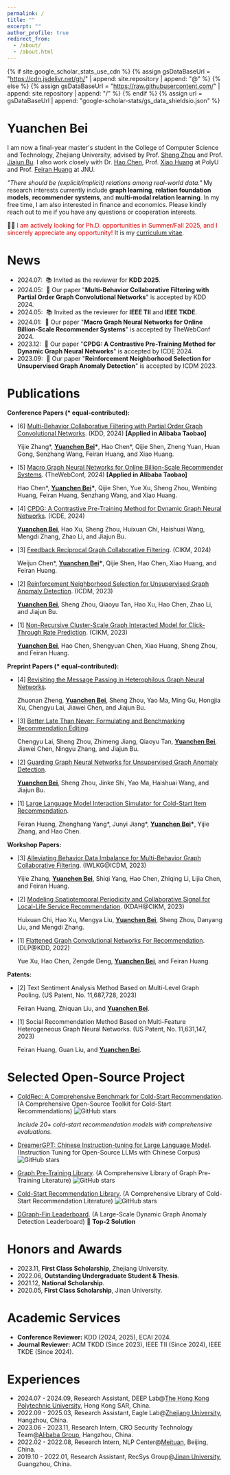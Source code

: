 ```yaml
---
permalink: /
title: ""
excerpt: ""
author_profile: true
redirect_from: 
  - /about/
  - /about.html
---
```


{% if site.google_scholar_stats_use_cdn %}
{% assign gsDataBaseUrl = "https://cdn.jsdelivr.net/gh/" | append: site.repository | append: "@" %}
{% else %}
{% assign gsDataBaseUrl = "https://raw.githubusercontent.com/" | append: site.repository | append: "/" %}
{% endif %}
{% assign url = gsDataBaseUrl | append: "google-scholar-stats/gs_data_shieldsio.json" %}

<span class='anchor' id='about-me'></span>

# Yuanchen Bei
I am now a final-year master's student in the College of Computer Science and Technology, Zhejiang University, advised by Prof. [Sheng Zhou](https://scholar.google.com/citations?user=Ss76nMwAAAAJ) and Prof. [Jiajun Bu](https://scholar.google.com/citations?user=OgZP2okAAAAJ). I also work closely with Dr. [Hao Chen](https://scholar.google.com/citations?user=7oeLWT0AAAAJ), Prof. [Xiao Huang](https://scholar.google.com/citations?user=Be21PkYAAAAJ) at PolyU and Prof. [Feiran Huang](https://scholar.google.com/citations?user=of1vcxsAAAAJ) at JNU.

*"There should be (explicit/implicit) relations among real-world data."* My research interests currently include **graph learning**, **relation foundation models**, **recommender systems**, and **multi-modal relation learning**. In my free time, I am also interested in finance and economics. Please kindly reach out to me if you have any questions or cooperation interests.

👨‍💻‍ <font color="#dd0000">I am actively looking for Ph.D. opportunities in Summer/Fall 2025, and I sincerely appreciate any opportunity!</font> It is my [curriculum vitae](https://github.com/YuanchenBei/yuanchenbei.github.io/blob/main/cv/resume_yuanchen.pdf).


<span class='anchor' id='-news'></span>

# News
- 2024.07: &nbsp;📚 Invited as the reviewer for **KDD 2025**.
- 2024.05: &nbsp;🎉 Our paper "**Multi-Behavior Collaborative Filtering with Partial Order Graph Convolutional Networks**" is accepted by KDD 2024.
- 2024.05: &nbsp;📚 Invited as the reviewer for **IEEE TII** and **IEEE TKDE**.
- 2024.01: &nbsp;🎉 Our paper "**Macro Graph Neural Networks for Online Billion-Scale Recommender Systems**" is accepted by TheWebConf 2024.
- 2023.12: &nbsp;🎉 Our paper "**CPDG: A Contrastive Pre-Training Method for Dynamic Graph Neural Networks**" is accepted by ICDE 2024.
- 2023.09: &nbsp;🎉 Our paper "**Reinforcement Neighborhood Selection for Unsupervised Graph Anomaly Detection**" is accepted by ICDM 2023.


<span class='anchor' id='-publications'></span>

# Publications 

**Conference Papers (\* equal-contributed):**

- [6] [Multi-Behavior Collaborative Filtering with Partial Order Graph Convolutional Networks](https://arxiv.org/pdf/2402.07659.pdf). (KDD, 2024) **[Applied in Alibaba Taobao]**

  Yijie Zhang\*, **<u>Yuanchen Bei</u>\***, Hao Chen\*, Qijie Shen, Zheng Yuan, Huan Gong, Senzhang Wang, Feiran Huang, and Xiao Huang.

- [5] [Macro Graph Neural Networks for Online Billion-Scale Recommender Systems](https://dl.acm.org/doi/10.1145/3589334.3645517). (TheWebConf, 2024) **[Applied in Alibaba Taobao]**

  Hao Chen\*, **<u>Yuanchen Bei</u>\***, Qijie Shen, Yue Xu, Sheng Zhou, Wenbing Huang, Feiran Huang, Senzhang Wang, and Xiao Huang.

- [4] [CPDG: A Contrastive Pre-Training Method for Dynamic Graph Neural Networks](https://ieeexplore.ieee.org/abstract/document/10598011). (ICDE, 2024)
  
  **<u>Yuanchen Bei</u>**, Hao Xu, Sheng Zhou, Huixuan Chi, Haishuai Wang, Mengdi Zhang, Zhao Li, and Jiajun Bu.

- [3] [Feedback Reciprocal Graph Collaborative Filtering](https://arxiv.org/pdf/2408.02404). (CIKM, 2024)

  Weijun Chen\*, **<u>Yuanchen Bei</u>\***, Qijie Shen, Hao Chen, Xiao Huang, and Feiran Huang.

- [2] [Reinforcement Neighborhood Selection for Unsupervised Graph Anomaly Detection](https://ieeexplore.ieee.org/abstract/document/10415759). (ICDM, 2023)

  **<u>Yuanchen Bei</u>**, Sheng Zhou, Qiaoyu Tan, Hao Xu, Hao Chen, Zhao Li, and Jiajun Bu.
  
- [1] [Non-Recursive Cluster-Scale Graph Interacted Model for Click-Through Rate Prediction](https://dl.acm.org/doi/10.1145/3583780.3615180). (CIKM, 2023)
  
  **<u>Yuanchen Bei</u>**, Hao Chen, Shengyuan Chen, Xiao Huang, Sheng Zhou, and Feiran Huang.


**Preprint Papers (\* equal-contributed):**
- [4] [Revisiting the Message Passing in Heterophilous Graph Neural Networks](https://arxiv.org/pdf/2405.17768).

  Zhuonan Zheng, **<u>Yuanchen Bei</u>**, Sheng Zhou, Yao Ma, Ming Gu, Hongjia Xu, Chengyu Lai, Jiawei Chen, and Jiajun Bu.

- [3] [Better Late Than Never: Formulating and Benchmarking Recommendation Editing](https://arxiv.org/pdf/2406.04553).
  
  Chengyu Lai, Sheng Zhou, Zhimeng Jiang, Qiaoyu Tan, **<u>Yuanchen Bei</u>**, Jiawei Chen, Ningyu Zhang, and Jiajun Bu.

- [2] [Guarding Graph Neural Networks for Unsupervised Graph Anomaly Detection](https://arxiv.org/pdf/2404.16366).

  **<u>Yuanchen Bei</u>**, Sheng Zhou, Jinke Shi, Yao Ma, Haishuai Wang, and Jiajun Bu.

- [1] [Large Language Model Interaction Simulator for Cold-Start Item Recommendation](https://arxiv.org/pdf/2402.09176.pdf).

  Feiran Huang, Zhenghang Yang\*, Junyi Jiang\*, **<u>Yuanchen Bei</u>\***, Yijie Zhang, and Hao Chen.

**Workshop Papers:**
- [3] [Alleviating Behavior Data Imbalance for Multi-Behavior Graph Collaborative Filtering](https://ieeexplore.ieee.org/abstract/document/10411514). (IWLKG@ICDM, 2023)

  Yijie Zhang, **<u>Yuanchen Bei</u>**, Shiqi Yang, Hao Chen, Zhiqing Li, Lijia Chen, and Feiran Huang.

- [2] [Modeling Spatiotemporal Periodicity and Collaborative Signal for Local-Life Service Recommendation](https://arxiv.org/pdf/2309.12565.pdf). (KDAH@CIKM, 2023)

  Huixuan Chi, Hao Xu, Mengya Liu, **<u>Yuanchen Bei</u>**, Sheng Zhou, Danyang Liu, and Mengdi Zhang.

- [1] [Flattened Graph Convolutional Networks For Recommendation](https://arxiv.org/pdf/2210.07769.pdf). (DLP@KDD, 2022)

  Yue Xu, Hao Chen, Zengde Deng, **<u>Yuanchen Bei</u>**, and Feiran Huang.

**Patents:**

- [2] Text Sentiment Analysis Method Based on Multi-Level Graph Pooling. (US Patent, No. 11,687,728, 2023)

  Feiran Huang, Zhiquan Liu, and **<u>Yuanchen Bei</u>**.

- [1] Social Recommendation Method Based on Multi-Feature Heterogeneous Graph Neural Networks. (US Patent, No. 11,631,147, 2023)

  Feiran Huang, Guan Liu, and **<u>Yuanchen Bei</u>**.

# Selected Open-Source Project
- [ColdRec: A Comprehensive Benchmark for Cold-Start Recommendation](https://github.com/YuanchenBei/ColdRec). (A Comprehensive Open-Source Toolkit for Cold-Start Recommendations) ![GitHub stars](https://img.shields.io/github/stars/YuanchenBei/ColdRec)

  *Include 20+ cold-start recommendation models with comprehensive evaluations.*
  
- [DreamerGPT: Chinese Instruction-tuning for Large Language Model](https://github.com/DreamerGPT/DreamerGPT). (Instruction Tuning for Open-Source LLMs with Chinese Corpus) ![GitHub stars](https://img.shields.io/github/stars/DreamerGPT/DreamerGPT)

- [Graph Pre-Training Library](https://github.com/YuanchenBei/Awesome-Pretraining-for-Graph-Neural-Networks). (A Comprehensive Library of Graph Pre-Training Literature) ![GitHub stars](https://img.shields.io/github/stars/YuanchenBei/Awesome-Pretraining-for-Graph-Neural-Networks) 

- [Cold-Start Recommendation Library](https://github.com/YuanchenBei/Awesome-Cold-Start-Recommendation). (A Comprehensive Library of Cold-Start Recommendation Literature) ![GitHub stars](https://img.shields.io/github/stars/YuanchenBei/Awesome-Cold-Start-Recommendation)

- [DGraph-Fin Leaderboard](https://dgraph.xinye.com/leaderboards/dgraphfin). (A Large-Scale Dynamic Graph Anomaly Detection Leaderboard) 🥈 **Top-2 Solution**


<span class='anchor' id='-honors-and-awards'></span>

# Honors and Awards
- 2023.11, **First Class Scholarship**, Zhejiang University.
- 2022.06, **Outstanding Undergraduate Student & Thesis**.
- 2021.12, **National Scholarship**.
- 2020.05, **First Class Scholarship**, Jinan University.


<span class='anchor' id='-educations'></span>

<!--# 📖 Educations-->
<!-- - *2022.09 - 2025.03 (expected)*, Master, [Zhejiang University](https://www.zju.edu.cn/english/), Hangzhou, China.-->
<!-- - *2018.09 - 2022.06*, Undergraduate, [Jinan University](https://english.jnu.edu.cn/), Guangzhou, China.-->


<span class='anchor' id='-academic-services'></span>

# Academic Services
- **Conference Reviewer:** KDD (2024, 2025), ECAI 2024.
- **Journal Reviewer:** ACM TKDD (Since 2023), IEEE TII (Since 2024), IEEE TKDE (Since 2024).


<span class='anchor' id='-experiences'></span>

# Experiences
- 2024.07 - 2024.09, Research Assistant, DEEP Lab@[The Hong Kong Polytechnic University](https://www.polyu.edu.hk/), Hong Kong SAR, China.
- 2022.09 - 2025.03, Research Assistant, Eagle Lab@[Zhejiang University](https://www.zju.edu.cn/english/), Hangzhou, China.
- 2023.06 - 2023.11, Research Intern, CRO Security Technology Team@[Alibaba Group](https://www.alibabagroup.com/en-US), Hangzhou, China.
- 2022.02 - 2022.08, Research Intern, NLP Center@[Meituan](https://www.meituan.com/en-US/about-us), Beijing, China.
- 2019.10 - 2022.01, Research Assistant, RecSys Group@[Jinan University](https://english.jnu.edu.cn/), Guangzhou, China.
